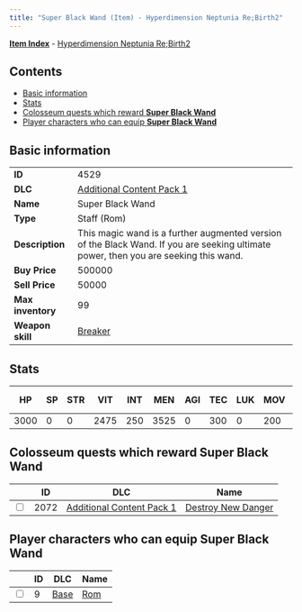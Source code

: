 ```yaml
---
title: "Super Black Wand (Item) - Hyperdimension Neptunia Re;Birth2"
---
```


[**Item Index**](/neptunia/rb2/item/index.html) - [Hyperdimension Neptunia Re;Birth2](/neptunia/rb2)

## Contents

- [Basic information](#basic-information)
- [Stats](#stats)
- [Colosseum quests which reward **Super Black Wand**](#colosseum-quests-which-reward-super-black-wand)
- [Player characters who can equip **Super Black Wand**](#player-characters-who-can-equip-super-black-wand)

## Basic information

|   |   |
| -- | -- |
| **ID** | 4529 |
| **DLC** | [Additional Content Pack 1](/neptunia/rb2/dlc/3-pack1.html) |
| **Name** | Super Black Wand |
| **Type** | Staff (Rom) |
| **Description** | This magic wand is a further augmented version of the Black Wand. If you are seeking ultimate power, then you are seeking this wand. |
| **Buy Price** | 500000 |
| **Sell Price** | 50000 |
| **Max inventory** | 99 |
| **Weapon skill** | [Breaker](/neptunia/rb2/skill/0-403-breaker.html) |

## Stats

| HP | SP | STR | VIT | INT | MEN | AGI | TEC | LUK | MOV | Fire res. | Ice res. | Wind res. | Lightning res. |
| -- | -- | --- | --- | --- | --- | --- | --- | --- | --- | --------- | -------- | --------- | -------------- |
| 3000 | 0 | 0 | 2475 | 250 | 3525 | 0 | 300 | 0 | 200 | 0 | 0 | 0 | 0 |

## Colosseum quests which reward **Super Black Wand**

|    | ID | DLC | Name |
| -- | -- | --- | ---- |
| <input type="checkbox" id="rb2-colosseum-3-2072" class="trackbox" /> | 2072 | [Additional Content Pack 1](/neptunia/rb2/dlc/3-pack1.html) | [Destroy New Danger](/neptunia/rb2/colosseum/3-2072-destroy-new-danger.html) |

## Player characters who can equip **Super Black Wand**

|    | ID | DLC | Name |
| -- | -- | --- | ---- |
| <input type="checkbox" id="rb2-player-0-9" class="trackbox" /> | 9 | [Base](/neptunia/rb2/dlc/0-base.html) | [Rom](/neptunia/rb2/player/0-9-rom.html) |